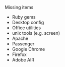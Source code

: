 Missing items

* Ruby gems
* Desktop config
* Office utilities
* unix tools (e.g. screen)
* Apache
* Passenger
* Google Chrome
* Firefox
* Adobe AIR

